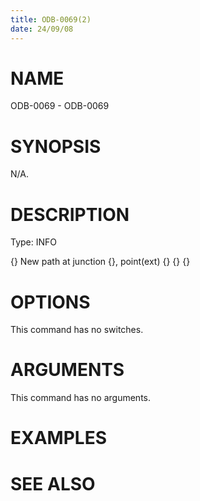 ```yaml
---
title: ODB-0069(2)
date: 24/09/08
---
```


# NAME

ODB-0069 - ODB-0069

# SYNOPSIS

N/A.

# DESCRIPTION

Type: INFO

{} New path at junction {}, point(ext) {} {} {}

# OPTIONS

This command has no switches.

# ARGUMENTS

This command has no arguments.

# EXAMPLES

# SEE ALSO
